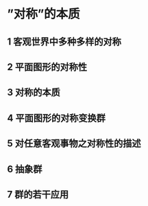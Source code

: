# ”对称”的本质 
>
## 1 客观世界中多种多样的对称
>
## 2 平面图形的对称性
>
## 3 对称的本质
>
## 4 平面图形的对称变换群
>
## 5 对任意客观事物之对称性的描述
>
## 6 抽象群
>
## 7 群的若干应用
>
 
